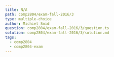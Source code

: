 ```yaml
---
title: N/A
path: comp2804/exam-fall-2016/3
type: multiple-choice
author: Michiel Smid
question: comp2804/exam-fall-2016/3/question.ts
solution: comp2804/exam-fall-2016/3/solution.md
tags:
  - comp2804
  - comp2804-exam
---
```

